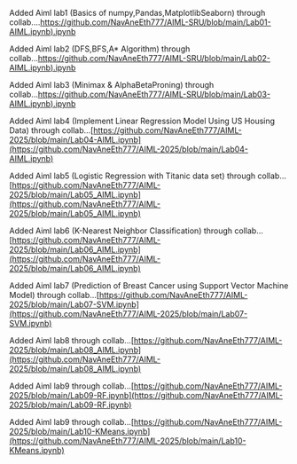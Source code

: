Added Aiml lab1 (Basics of numpy,Pandas,MatplotlibSeaborn) through collab....[https://github.com/NavAneEth777/AIML-SRU/blob/main/Lab01-AIML.ipynb).ipynb  ](https://github.com/NavAneEth777/AIML-SRU/blob/main/Lab01-AIML.ipynb)

Added Aiml lab2 (DFS,BFS,A* Algorithm) through collab...[https://github.com/NavAneEth777/AIML-SRU/blob/main/Lab02-AIML.ipynb).ipynb  ](https://github.com/NavAneEth777/AIML-SRU/blob/main/Lab02-AIML.ipynb)

Added Aiml lab3 (Minimax & AlphaBetaProning) through collab...[https://github.com/NavAneEth777/AIML-SRU/blob/main/Lab03-AIML.ipynb).ipynb  ](https://github.com/NavAneEth777/AIML-SRU/blob/main/Lab03-AIML.ipynb)

Added Aiml lab4 (Implement Linear Regression Model Using US Housing Data) through collab...[https://github.com/NavAneEth777/AIML-2025/blob/main/Lab04-AIML.ipynb](https://github.com/NavAneEth777/AIML-2025/blob/main/Lab04-AIML.ipynb)

Added Aiml lab5 (Logistic Regression with Titanic data set) through collab...[https://github.com/NavAneEth777/AIML-2025/blob/main/Lab05_AIML.ipynb](https://github.com/NavAneEth777/AIML-2025/blob/main/Lab05_AIML.ipynb)

Added Aiml lab6 (K-Nearest Neighbor Classification) through collab...[https://github.com/NavAneEth777/AIML-2025/blob/main/Lab06_AIML.ipynb](https://github.com/NavAneEth777/AIML-2025/blob/main/Lab06_AIML.ipynb)

Added Aiml lab7 (Prediction of Breast Cancer using Support Vector Machine Model) through collab...[https://github.com/NavAneEth777/AIML-2025/blob/main/Lab07-SVM.ipynb](https://github.com/NavAneEth777/AIML-2025/blob/main/Lab07-SVM.ipynb)

Added Aiml lab8 through collab...[https://github.com/NavAneEth777/AIML-2025/blob/main/Lab08_AIML.ipynb](https://github.com/NavAneEth777/AIML-2025/blob/main/Lab08_AIML.ipynb)

Added Aiml lab9 through collab...[https://github.com/NavAneEth777/AIML-2025/blob/main/Lab09-RF.ipynb](https://github.com/NavAneEth777/AIML-2025/blob/main/Lab09-RF.ipynb)

Added Aiml lab9 through collab...[https://github.com/NavAneEth777/AIML-2025/blob/main/Lab10-KMeans.ipynb](https://github.com/NavAneEth777/AIML-2025/blob/main/Lab10-KMeans.ipynb)
